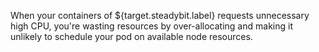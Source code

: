 When your containers of ${target.steadybit.label} requests unnecessary high CPU, you're wasting resources by over-allocating and making it unlikely to schedule your pod on available node resources.
